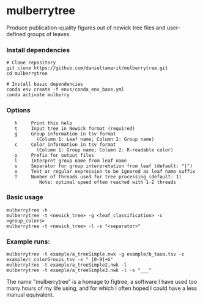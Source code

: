 # mulberrytree

Produce publication-quality figures out of newick tree files and user-defined groups of leaves.


### Install dependencies
```
# Clone repository
git clone https://github.com/danieltamarit/mulberrytree.git
cd mulberrytree

# Install basic dependencies
conda env create -f envs/conda_env_base.yml
conda activate mulberry

```


### Options
```
   h     Print this help
   t     Input tree in Newick format (required)
   g     Group information in tsv format
           (Column 1: Leaf name; Column 2: Group name)
   c     Color information in tsv format
           (Column 1: Group name; Column 2: R-readable color)
   o     Prefix for output files
   l     Interpret group name from leaf name
   s     Separator for group interpretation from leaf (default: "|")
   x     Text or regular expression to be ignored as leaf name suffix
   T     Number of threads used for tree processing (default: 1)
            Note: optimal speed often reached with 1-2 threads
```

### Basic usage
```
mulberrytree -h
mulberrytree -t <newick_tree> -g <leaf_classification> -c <group_colors>
mulberrytree -t <newick_tree> -l -s "<separator>"
```

### Example runs:
```
mulberrytree -t example/a_treeSimple.nwk -g example/b_taxa.tsv -c example/c_colorGroups.tsv -x "_[0-9]+G"
mulberrytree -t example/a_treeSimple2.nwk -l
mulberrytree -t example/a_treeSimple3.nwk -l -s "___"
```



The name "mulberrytree" is a homage to figtree, a software I have used too many hours of my life using, and for which I often hoped I could have a less manual equivalent.

